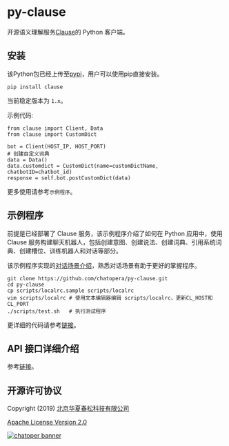 # py-clause

开源语义理解服务[Clause](https://github.com/chatopera/clause)的 Python 客户端。

## 安装

该Python包已经上传至[pypi](https://pypi.org/project/clause/)，用户可以使用pip直接安装。

```
pip install clause
```

当前稳定版本为 `1.x`。

示例代码:

```
from clause import Client, Data
from clause import CustomDict

bot = Client(HOST_IP, HOST_PORT)
# 创建自定义词典
data = Data()
data.customdict = CustomDict(name=customDictName, chatbotID=chatbot_id)
response = self.bot.postCustomDict(data)
```

更多使用请参考```示例程序```。

## 示例程序

前提是已经部署了 Clause 服务，该示例程序介绍了如何在 Python 应用中，使用 Clause 服务构建聊天机器人，包括创建意图、创建说法、创建词典、引用系统词典、创建槽位、训练机器人和对话等部分。

该示例程序实现的[对话场景介绍](https://github.com/chatopera/clause/wiki/%E7%A4%BA%E4%BE%8B%E7%A8%8B%E5%BA%8F)，熟悉对话场景有助于更好的掌握程序。

```
git clone https://github.com/chatopera/py-clause.git
cd py-clause
cp scripts/localrc.sample scripts/localrc
vim scripts/localrc # 使用文本编辑器编辑 scripts/localrc，更新CL_HOST和CL_PORT
./scripts/test.sh   # 执行测试程序
```

更详细的代码请参考[链接](https://github.com/chatopera/py-clause/blob/master/tests/tst-demo.py)。

## API 接口详细介绍

参考[链接](https://github.com/chatopera/py-clause/wiki)。

## 开源许可协议

Copyright (2019) <a href="https://www.chatopera.com/" target="_blank">北京华夏春松科技有限公司</a>

[Apache License Version 2.0](https://github.com/chatopera/clause/blob/master/LICENSE)

[![chatoper banner][co-banner-image]][co-url]

[co-banner-image]: https://user-images.githubusercontent.com/3538629/42383104-da925942-8168-11e8-8195-868d5fcec170.png
[co-url]: https://www.chatopera.com
